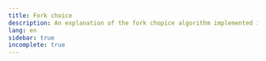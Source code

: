 ```yaml
---
title: Fork choice
description: An explanation of the fork chopice algorithm implemented in proof-of-stake Ethereum.
lang: en
sidebar: true
incomplete: true
---
```

